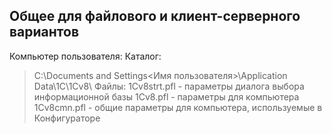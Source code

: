 ## Общее для файлового и клиент-серверного вариантов

Компьютер пользователя:
Каталог:
>    C:\Documents and Settings\<Имя пользователя>\Application Data\1C\1Cv8\ 
Файлы:
   > 1Cv8strt.pfl - параметры диалога выбора информационной базы
   > 1Cv8.pfl - параметры для компьютера
   > 1Cv8cmn.pfl - общие параметры для компьютера, используемые в Конфигураторе 
